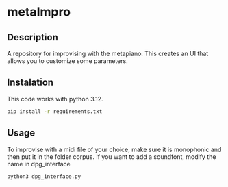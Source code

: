 # metaImpro

## Description

A repository for improvising with the metapiano.
This creates an UI that allows you to customize some parameters.

## Instalation

This code works with python 3.12.

```bash
pip install -r requirements.txt
```

## Usage
To improvise with a midi file of your choice, make sure it is monophonic and then put it in the folder corpus.
If you want to add a soundfont, modify the name in dpg_interface

```bash
python3 dpg_interface.py
```